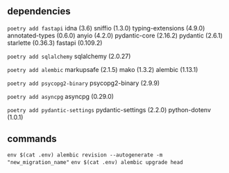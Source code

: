 ## dependencies

`poetry add fastapi`
idna (3.6)
sniffio (1.3.0)
typing-extensions (4.9.0)
annotated-types (0.6.0)
anyio (4.2.0)
pydantic-core (2.16.2)
pydantic (2.6.1)
starlette (0.36.3)
fastapi (0.109.2)

`poetry add sqlalchemy`
sqlalchemy (2.0.27)

`poetry add alembic`
markupsafe (2.1.5)
mako (1.3.2)
alembic (1.13.1)

`poetry add psycopg2-binary`
psycopg2-binary (2.9.9)

`poetry add asyncpg`
asyncpg (0.29.0)

`poetry add pydantic-settings`
pydantic-settings (2.2.0)
python-dotenv (1.0.1)

## commands

`env $(cat .env) alembic revision --autogenerate -m "new_migration_name"`
`env $(cat .env) alembic upgrade head `
